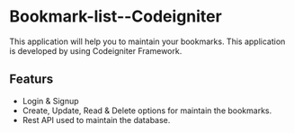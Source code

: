 # Bookmark-list--Codeigniter
This application will help you to maintain your bookmarks. This application is developed by using Codeigniter Framework.
## Featurs
* Login & Signup
* Create, Update, Read & Delete options for maintain the bookmarks.
* Rest API used  to maintain the database. 
